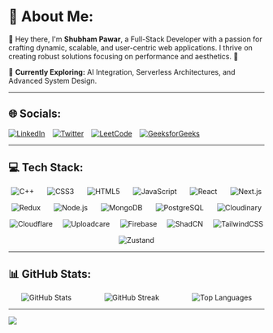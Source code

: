 # 💫 About Me:
👋 Hey there, I'm **Shubham Pawar**, a Full-Stack Developer with a passion for crafting dynamic, scalable, and user-centric web applications. I thrive on creating robust solutions focusing on performance and aesthetics. 🚀

🌱 **Currently Exploring:** AI Integration, Serverless Architectures, and Advanced System Design.

---

## 🌐 Socials:
<div style="display: flex; align-items: center; gap: 15px;">
  <a href="https://www.linkedin.com/in/shubham-pawar-4231311a4/"><img src="https://img.shields.io/badge/LinkedIn-%230077B5.svg?logo=linkedin&logoColor=white" alt="LinkedIn" /></a>
  <a href="https://x.com/Shubhampawar484"><img src="https://img.shields.io/badge/X-black.svg?logo=X&logoColor=white" alt="Twitter" /></a>
  <a href="https://leetcode.com/shubhampawar4841/"><img src="https://img.shields.io/badge/LeetCode-%23000000.svg?logo=leetcode&logoColor=white" alt="LeetCode" /></a>
  <a href="https://auth.geeksforgeeks.org/user/shubhampa9xnw/"><img src="https://img.shields.io/badge/GeeksforGeeks-%2300C853.svg?logo=geeksforgeeks&logoColor=white" alt="GeeksforGeeks" /></a>
</div>

---

## 💻 Tech Stack:
<div style="display: flex; flex-wrap: wrap; gap: 15px; justify-content: space-around;">

<img src="https://img.shields.io/badge/c++-%2300599C.svg?style=for-the-badge&logo=c%2B%2B&logoColor=white" alt="C++" />
<img src="https://img.shields.io/badge/css3-%231572B6.svg?style=for-the-badge&logo=css3&logoColor=white" alt="CSS3" />
<img src="https://img.shields.io/badge/html5-%23E34F26.svg?style=for-the-badge&logo=html5&logoColor=white" alt="HTML5" />
<img src="https://img.shields.io/badge/javascript-%23323330.svg?style=for-the-badge&logo=javascript&logoColor=%23F7DF1E" alt="JavaScript" />
<img src="https://img.shields.io/badge/react-%2320232a.svg?style=for-the-badge&logo=react&logoColor=%2361DAFB" alt="React" />
<img src="https://img.shields.io/badge/next-black?style=for-the-badge&logo=next.js&logoColor=white" alt="Next.js" />
<img src="https://img.shields.io/badge/redux-%23593d88.svg?style=for-the-badge&logo=redux&logoColor=white" alt="Redux" />
<img src="https://img.shields.io/badge/Node.js-6DA55F?style=for-the-badge&logo=node.js&logoColor=white" alt="Node.js" />
<img src="https://img.shields.io/badge/mongodb-%234ea94b.svg?style=for-the-badge&logo=mongodb&logoColor=white" alt="MongoDB" />
<img src="https://img.shields.io/badge/postgresql-%23316192.svg?style=for-the-badge&logo=postgresql&logoColor=white" alt="PostgreSQL" />
<img src="https://img.shields.io/badge/cloudinary-%233448C5.svg?style=for-the-badge&logo=cloudinary&logoColor=white" alt="Cloudinary" />
<img src="https://img.shields.io/badge/Cloudflare-F38020?style=for-the-badge&logo=Cloudflare&logoColor=white" alt="Cloudflare" />
<img src="https://img.shields.io/badge/uploadcare-%230078FF.svg?style=for-the-badge&logo=uploadcare&logoColor=white" alt="Uploadcare" />
<img src="https://img.shields.io/badge/firebase-%23039BE5.svg?style=for-the-badge&logo=firebase" alt="Firebase" />
<img src="https://img.shields.io/badge/shadcn-%23F7F7F7.svg?style=for-the-badge&logo=tailwindcss&logoColor=black" alt="ShadCN" />
<img src="https://img.shields.io/badge/tailwindcss-%2338B2AC.svg?style=for-the-badge&logo=tailwind-css&logoColor=white" alt="TailwindCSS" />
<img src="https://img.shields.io/badge/zustand-black?style=for-the-badge&logoColor=white" alt="Zustand" />
</div>

---

## 📊 GitHub Stats:
<div style="display: flex; flex-wrap: wrap; justify-content: space-around; gap: 15px;">
  <img src="https://github-readme-stats.vercel.app/api?username=shubhampawar4841&theme=dark&show_icons=true&hide_border=true&count_private=true" alt="GitHub Stats" />
  <img src="https://github-readme-streak-stats.herokuapp.com/?user=shubhampawar4841&theme=dark&hide_border=true" alt="GitHub Streak" />
  <img src="https://github-readme-stats.vercel.app/api/top-langs/?username=shubhampawar4841&theme=dark&hide_border=true&include_all_commits=true&count_private=true&layout=compact" alt="Top Languages" />
</div>

---

[![](https://visitcount.itsvg.in/api?id=shubhampawar4841&icon=0&color=0)](https://visitcount.itsvg.in)

<!-- Proudly created with GPRM ( https://gprm.itsvg.in ) -->
